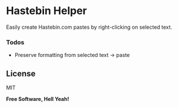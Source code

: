 # Hastebin Helper

Easily create Hastebin.com pastes by right-clicking on selected text.


### Todos

 - Preserve formatting from selected text -> paste

License
----

MIT


**Free Software, Hell Yeah!**


